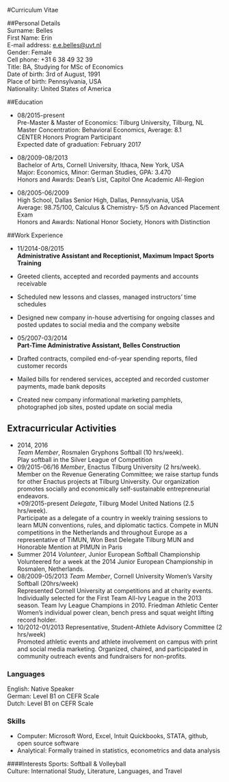 #Curriculum Vitae  


##Personal Details  
Surname: Belles  
First Name: Erin  
E-mail address: e.e.belles@uvt.nl  
Gender: Female  
Cell phone: +31 6 38 49 32 39  
Title: BA, Studying for MSc of Economics     
Date of birth: 3rd of August, 1991  
Place of birth: Pennsylvania, USA  
Nationality: United States of America 

##Education 
* 08/2015-present  
Pre-Master & Master of Economics: Tilburg University, Tilburg, NL  
Master Concentration: Behavioral Economics, Average: 8.1  
CENTER Honors Program Participant  
Expected date of graduation: February 2017 

* 08/2009-08/2013           
Bachelor of Arts, Cornell University, Ithaca, New York, USA  
Major: Economics, Minor: German Studies, GPA: 3.470  
Honors and Awards: Dean’s List, Capitol One Academic All-Region
 
* 08/2005-06/2009  
High School, Dallas Senior High, Dallas, Pennsylvania, USA  
Average: 98.75/100, Calculus & Chemistry- 5/5 on Advanced Placement Exam  
Honors and Awards: National Honor Society, Honors with Distinction

##Work Experience 

* 11/2014-08/2015  
**Administrative Assistant and Receptionist, Maximum Impact Sports Training**
* Greeted clients, accepted and recorded payments and accounts receivable  
* Scheduled new lessons and classes, managed instructors’ time schedules  
* Designed new company in-house advertising for ongoing classes and posted updates to social media and the company website

* 05/2007-03/2014  
**Part-Time Administrative Assistant, Belles Construction**
* Drafted contracts, compiled end-of-year spending reports, filed customer records
* Mailed bills for rendered services, accepted and recorded customer payments, made bank deposits
* Created new company informational marketing pamphlets, photographed job sites, posted update on social media


## Extracurricular Activities 
* 2014, 2016 	
*Team Member*, Rosmalen Gryphons Softball (10 hrs/week).  
Play softball in the Silver League of Competition  
* 09/2015-06/16                *Member*, Enactus Tilburg University (2 hrs/week).  
Member on the Revenue Generating Committee; we raise startup funds for other Enactus projects at Tilburg University. Our organization promotes socially and economically self-sustainable entrepreneurial endeavors.  
*09/2015-present 	*Delegate*, Tilburg Model United Nations (2.5 hrs/week).  
Participate as a delegate of a country in weekly training sessions to learn MUN conventions, rules, and diplomatic tactics. Compete in MUN competitions in the Netherlands and throughout Europe as a representative of TiMUN, Won Best Delegate Tilburg MUN and Honorable Mention at PIMUN in Paris  
* Summer 2014 *Volunteer*, Junior European Softball Championship  
Volunteered for a week at the 2014 Junior European Championship in Rosmalen, Netherlands.  
* 08/2009-05/2013 	*Team Member*, Cornell University Women’s Varsity Softball (20hrs/week)  
Represented Cornell University at competitions and at charity events. Individually selected for the First Team All-Ivy League in the 2013 season. Team Ivy League Champions in 2010. Friedman Athletic Center Women’s individual power clean, bench press and squat weight lifting record holder. 
* 10/2012-01/2013	Representative, Student-Athlete Advisory Committee (2 hrs/week)  
Promoted athletic events and athlete involvement on campus with print and social media marketing. Organized, chaired, and participated in community outreach events and fundraisers for non-profits.

### Languages 

English: Native Speaker  
German: Level B1 on CEFR Scale  
Dutch: Level B1 on CEFR Scale

### Skills 
* Computer: Microsoft Word, Excel, Intuit Quickbooks, STATA, github, open source software
* Analytical: Formally trained in statistics, econometrics and data analysis	 

####Interests 
Sports: Softball & Volleyball  
Culture: International Study, Literature, Languages, and Travel
